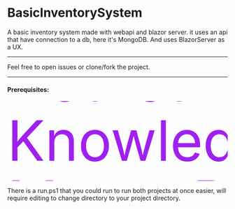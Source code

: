 # BasicInventorySystem

A basic inventory system made with webapi and blazor server.
it uses an api that have connection to a db, here it's MongoDB.
And uses BlazorServer as a UX.

---

Feel free to open issues or clone/fork the project.

---

#### Prerequisites:

<svg xmlns="http://www.w3.org/2000/svg" viewBox="0 0 55 20" fill="none">
    <text x="0" y="0" fill="#A020F0">Dotnet 7.0 SDK</text>
    <text x="0" y="15" fill="#A020F0">Knowledge of Dotnet</text>
    <text x="0" y="30" fill="#A020F0">MongoDB or other db (will require tweaks to code)</text>
</svg>
  
There is a run.ps1 that you could run to run both projects at once easier, will require editing to change directory to your project directory.
